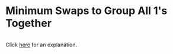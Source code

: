 # Minimum Swaps to Group All 1's Together 

~~~java

~~~

Click [here](Explanation.md) for an explanation.

